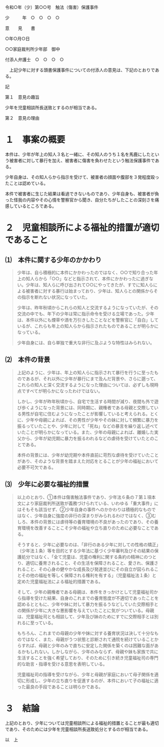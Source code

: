令和○年（少）第○○号　触法（傷害）保護事件

少　　　年　○　○　○　○

意　　見　　書

○年○月○日

○○家庭裁判所少年部　御中

付添人弁護士　○　○　○　○

　上記少年に対する頭書保護事件についての付添人の意見は、下記のとおりである。

記

第１　意見の趣旨

少年を児童相談所長送致とするのが相当である。

第２　意見の理由

# １　事案の概要

本件は、少年が年上の知人３名と一緒に、その知人のうち１名を馬鹿にしたという被害者に対して暴行を加え、被害者に傷害を負わせたという触法保護事件である。

少年自身は、その知人らから指示を受けて、被害者の顔面や腹部を３発程度殴ったことは認めている。

本件で被害者に生じた結果は看過できないものであり、少年自身も、被害者が負った怪我の内容やその心情を警察官から聞き、自分たちがしたことの深刻さを痛感しているところである。

# ２　児童相談所による福祉的措置が適切であること

## ⑴　本件に関する少年のかかわり

> 少年は、自ら積極的に本件にかかわったのではなく、○○で知り合った年上の知人らから「○○」などと指示されて、本件にかかわったに過ぎない。少年は、知人らに呼び出されて○○にやってきたが、すでに知人らによる被害者に対する暴行は始まっており、少年は、知人らとの関係からその指示を断れない状況になっていた。
>
> 少年は、昨年秋頃からこれらの知人と交流するようになっていたが、その交流の中でも、年下の少年は常に指示命令を受ける立場であった。少年は、本件以外にも煙草や酒を万引きしたことなどを警察官に「自白」しているが、これらも年上の知人らから指示されたものであることが明らかになっている。
>
> 少年自身には、自ら単独で重大な非行に及ぶような特性はみられない。

## ⑵　本件の背景

> 上記のように、少年は、年上の知人らに指示されて暴行を行うに至ったものであるが、それ以外に少年が暴行にまで及んだ背景や、さらに遡って、これらの知人と深く交流するようになった理由については、必ずしも現時点ですべてが明らかになったわけではない。
>
> しかし、少年が昨年秋頃から、自宅で生活する時間が減り、夜間も外で遊び歩くようになった背景には、同時期に、親権者である母親と交際している男性が自宅に住むようになったことが影響していると考えられる。とくに、少年や母親によれば、その男性が少年やその妹に対して頻繁に暴力を振るっていたことや、少年に対して「死ね」などの暴言を繰り返し述べていたことが明らかになっている。また、少年の母親によれば、離婚した実父から、少年が幼児期に暴力を振るわれるなどの虐待を受けていたとのことである。
>
> 本件の背景には、少年が幼児期や本件直前に苛烈な虐待を受けていたことがあり、そのような背景を踏まえた対応をとることが少年の福祉において必要不可欠である。

## ⑶　少年に必要な福祉的措置

> 以上のとおり、①本件は傷害触法事件であり、少年法６条の７第１項本文により家庭裁判所送致が義務づけられている、いわゆる「重大事件」にはそもそも該当せず、②少年自身の事件へのかかわりは積極的なものではなく、少年自身に強度の非行の深まりがみられるわけではなく、③むしろ、本件の背景には虐待等の養育環境の不良があったのであり、その養育環境を改善することこそ少年の福祉や立ち直りのために必要なことである。
>
> そうすると、少年に必要なのは、「非行のある少年に対しての性格の矯正」（少年法１条）等を目的とする少年法に基づく少年審判及びその結果の保護処分ではなく、「全て児童は、児童の権利に関する条約の精神にのつとり、適切に養育されること、その生活を保障されること、愛され、保護されること、その心身の健やかな成長及び発達並びにその自立が図られることその他の福祉を等しく保障される権利を有する」（児童福祉法１条）と定めた児童福祉法による福祉的措置である。
>
> そして、少年の親権者である母親は、本件をきっかけとして児童福祉司から指導を受けた結果、自身のこれまでの養育態度が不適切であったことを認めるとともに、少年や妹に対して暴力を振るうなどしていた交際相手との関係が少年に大きな悪影響を与えていたことに気がついている。母親は、児童福祉司とも相談して、少年及び妹のためにすでに交際相手とは別れるに至っている。
>
> もちろん、これまでの母親の少年や妹に対する養育状況は決して十分なものではなく、また、母親がうつ状態と診断されて通院を続けていることからすれば、母親と少年のみで直ちに安定した関係を築くのは困難な面があるかもしれない。しかしながら、少年のみならず、母親や妹も家族で共に生活することを強く希望しており、そのために引き続き児童福祉司の専門的な助言・指導を受ける意思を表明している。
>
> 児童福祉司の指導を受けながら、少年と母親が家庭において母子関係を適切に形成し、少年の立ち直りを促進するのが、本件において子の福祉に適った最良の手段であることは明らかである。

# ３　結論

上記のとおり、少年については児童相談所による福祉的措置とることが最も適切であり、そのためには少年を児童相談所長送致処分とするのが相当である。

以　上
